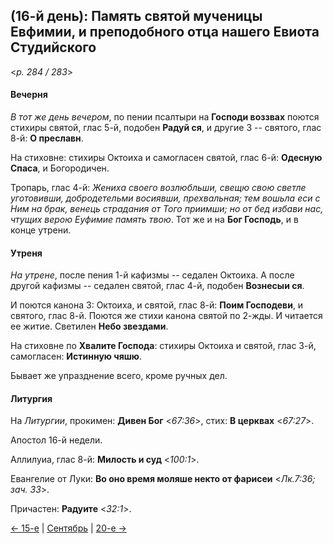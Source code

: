 
## (16-й день): Память святой мученицы Евфимии, и преподобного отца нашего Евиота Студийского

<*p. 284 / 283*>

#### Вечерня

*В тот же день вечером*, по пении псалтыри на **Господи воззвах** поются стихиры святой, глас 5-й, 
подобен **Радуй ся**, и другие 3 -- святого, глас 8-й: **О преславн**.
 
На стиховне: стихиры Октоиха и самогласен святой, глас 6-й: **Одесную Спаса**, и Богородичен.

Тропарь, глас 4-й: *Жениха своего возлюбльши, свещю свою светле уготовивши, добродетельми 
восиявши, прехвальная; тем вошьла еси с Ним на брак, венець страдания от Того приимши; 
но от бед избави нас, чтущих верою Еуфимие память твою*. 
Тот же и на **Бог Господь**, и в конце утрени. 

#### Утреня

*На утрене*, после пения 1-й кафизмы -- седален Октоиха. 
А после другой кафизмы -- седален святой, глас 4-й, подобен **Вознесыи ся**. 

И поются канона 3: Октоиха, и святой, глас 8-й: **Поим Господеви**, и святого, глас 8-й. 
Поются же стихи канона святой по 2-жды. И читается ее житие. 
Светилен **Небо звездами**.

На стиховне по **Хвалите Господа**: стихиры Октоиха и святой, глас 3-й, самогласен: **Истинную чяшю**.

Бывает же упразднение всего, кроме ручных дел. 
 
#### Литургия

На *Литургии*, прокимен: **Дивен Бог** <*67:36*>, стих: **В церквах** <*67:27*>. 

Апостол 16-й недели. 

Аллилуиа, глас 8-й: **Милость и суд** <*100:1*>. 

Евангелие от Луки: **Во оно время моляше некто от фарисеи** <*Лк.7:36; зач. 33*>.

Причастен: **Радуите** <*32:1*>.

[← 15-е](09_15_AST.ru.md) | [Сентябрь](README.md#16-й) | [20-е →](09_20_AST.ru.md)
